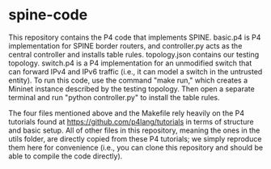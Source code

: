 # spine-code

This repository contains the P4 code that implements SPINE. basic.p4 is P4 implementation for SPINE border routers, and controller.py acts as the central controller and installs table rules. topology.json contains our testing topology. switch.p4 is a P4 implementation for an unmodified switch that can forward IPv4 and IPv6 traffic (i.e., it can model a switch in the untrusted entity). To run this code, use the command "make run," which creates a Mininet instance described by the testing topology. Then open a separate terminal and run "python controller.py" to install the table rules.

The four files mentioned above and the Makefile rely heavily on the P4 tutorials found at https://github.com/p4lang/tutorials in terms of structure and basic setup. All of other files in this repository, meaning the ones in the utils folder, are directly copied from these P4 tutorials; we simply reproduce them here for convenience (i.e., you can clone this repository and should be able to compile the code directly).
